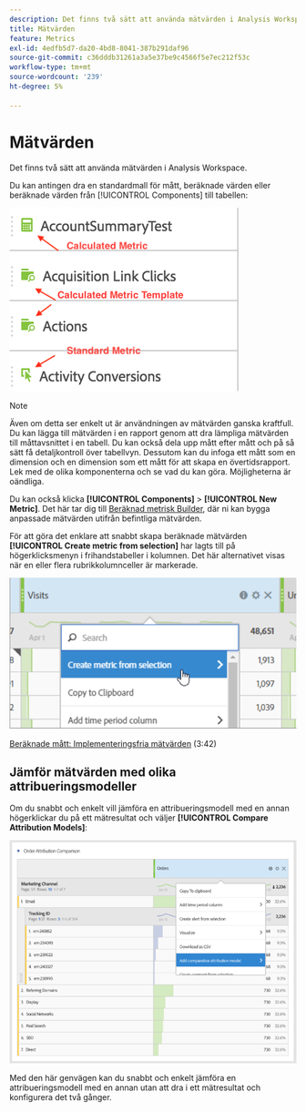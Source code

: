 ```yaml
---
description: Det finns två sätt att använda mätvärden i Analysis Workspace.
title: Mätvärden
feature: Metrics
exl-id: 4edfb5d7-da20-4bd8-8041-387b291daf96
source-git-commit: c36dddb31261a3a5e37be9c4566f5e7ec212f53c
workflow-type: tm+mt
source-wordcount: '239'
ht-degree: 5%

---
```


# Mätvärden

Det finns två sätt att använda mätvärden i Analysis Workspace.

Du kan antingen dra en standardmall för mått, beräknade värden eller beräknade värden från [!UICONTROL Components] till tabellen:

![](assets/metrics_icons.png)

>[!NOTE]
>
>Även om detta ser enkelt ut är användningen av mätvärden ganska kraftfull. Du kan lägga till mätvärden i en rapport genom att dra lämpliga mätvärden till måttavsnittet i en tabell. Du kan också dela upp mått efter mått och på så sätt få detaljkontroll över tabellvyn. Dessutom kan du infoga ett mått som en dimension och en dimension som ett mått för att skapa en övertidsrapport. Lek med de olika komponenterna och se vad du kan göra. Möjligheterna är oändliga.

Du kan också klicka **[!UICONTROL Components]** > **[!UICONTROL New Metric]**. Det här tar dig till [Beräknad metrisk Builder](/help/components/calc-metrics/calc-metr-overview.md), där ni kan bygga anpassade mätvärden utifrån befintliga mätvärden.

För att göra det enklare att snabbt skapa beräknade mätvärden **[!UICONTROL Create metric from selection]** har lagts till på högerklicksmenyn i frihandstabeller i kolumnen. Det här alternativet visas när en eller flera rubrikkolumnceller är markerade.

![](assets/calc_metrics.png)

[Beräknade mått: Implementeringsfria mätvärden](https://experienceleague.adobe.com/docs/analytics-learn/tutorials/components/calculated-metrics/calculated-metrics-implementationless-metrics.html) (3:42)

## Jämför mätvärden med olika attribueringsmodeller

Om du snabbt och enkelt vill jämföra en attribueringsmodell med en annan högerklickar du på ett mätresultat och väljer **[!UICONTROL Compare Attribution Models]**:

![Jämför attribuering](assets/compare-attribution.png)

Med den här genvägen kan du snabbt och enkelt jämföra en attribueringsmodell med en annan utan att dra i ett mätresultat och konfigurera det två gånger.
